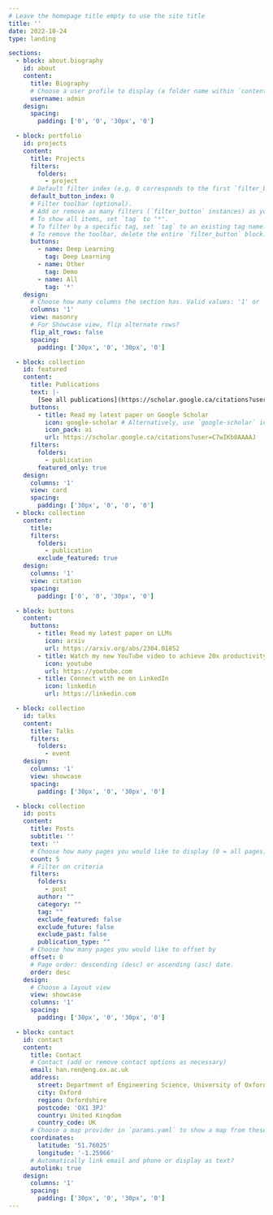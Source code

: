 ```yaml
---
# Leave the homepage title empty to use the site title
title: ''
date: 2022-10-24
type: landing

sections:
  - block: about.biography
    id: about
    content:
      title: Biography
      # Choose a user profile to display (a folder name within `content/authors/`)
      username: admin
    design:
      spacing:
        padding: ['0', '0', '30px', '0']

  - block: portfolio
    id: projects
    content:
      title: Projects
      filters:
        folders:
          - project
      # Default filter index (e.g. 0 corresponds to the first `filter_button` instance below).
      default_button_index: 0
      # Filter toolbar (optional).
      # Add or remove as many filters (`filter_button` instances) as you like.
      # To show all items, set `tag` to "*".
      # To filter by a specific tag, set `tag` to an existing tag name.
      # To remove the toolbar, delete the entire `filter_button` block.
      buttons:
        - name: Deep Learning
          tag: Deep Learning
        - name: Other
          tag: Demo
        - name: All
          tag: '*'
    design:
      # Choose how many columns the section has. Valid values: '1' or '2'.
      columns: '1'
      view: masonry
      # For Showcase view, flip alternate rows?
      flip_alt_rows: false
      spacing:
        padding: ['30px', '0', '30px', '0']

  - block: collection
    id: featured
    content:
      title: Publications
      text: |-
        [See all publications](https://scholar.google.ca/citations?user=C7wIKb8AAAAJ).
      buttons:
        - title: Read my latest paper on Google Scholar
          icon: google-scholar # Alternatively, use `google-scholar` icon from `ai` icon pack
          icon_pack: ai
          url: https://scholar.google.ca/citations?user=C7wIKb8AAAAJ
      filters:
        folders:
          - publication
        featured_only: true
    design:
      columns: '1'
      view: card
      spacing:
        padding: ['30px', '0', '0', '0']
  - block: collection
    content:
      title: 
      filters:
        folders:
          - publication
        exclude_featured: true
    design:
      columns: '1'
      view: citation
      spacing:
        padding: ['0', '0', '30px', '0']

  - block: buttons
    content:
      buttons:
        - title: Read my latest paper on LLMs
          icon: arxiv
          url: https://arxiv.org/abs/2304.01852
        - title: Watch my new YouTube video to achieve 20x productivity
          icon: youtube
          url: https://youtube.com
        - title: Connect with me on LinkedIn
          icon: linkedin
          url: https://linkedin.com

  - block: collection
    id: talks
    content:
      title: Talks
      filters:
        folders:
          - event
    design:
      columns: '1'
      view: showcase
      spacing:
        padding: ['30px', '0', '30px', '0']

  - block: collection
    id: posts
    content:
      title: Posts
      subtitle: ''
      text: ''
      # Choose how many pages you would like to display (0 = all pages)
      count: 5
      # Filter on criteria
      filters:
        folders:
          - post
        author: ""
        category: ""
        tag: ""
        exclude_featured: false
        exclude_future: false
        exclude_past: false
        publication_type: ""
      # Choose how many pages you would like to offset by
      offset: 0
      # Page order: descending (desc) or ascending (asc) date.
      order: desc
    design:
      # Choose a layout view
      view: showcase
      columns: '1'
      spacing:
        padding: ['30px', '0', '30px', '0']

  - block: contact
    id: contact
    content:
      title: Contact
      # Contact (add or remove contact options as necessary)
      email: han.ren@eng.ox.ac.uk
      address:
        street: Department of Engineering Science, University of Oxford, Parks Road
        city: Oxford
        region: Oxfordshire
        postcode: 'OX1 3PJ'
        country: United Kingdom
        country_code: UK
      # Choose a map provider in `params.yaml` to show a map from these coordinates
      coordinates:
        latitude: '51.76025'
        longitude: '-1.25966'  
      # Automatically link email and phone or display as text?
      autolink: true
    design:
      columns: '1'
      spacing:
        padding: ['30px', '0', '30px', '0']
---
```

